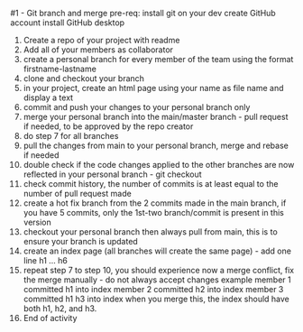 #1 - Git branch and merge
pre-req:
	install git on your dev
	create GitHub account
	install GitHub desktop
1. Create a repo of your project with readme
2. Add all of your members as collaborator
3. create a personal branch for every member of the team using the format firstname-lastname
4. clone and checkout your branch
5. in your project, create an html page using your name as file name and display a text <your name>
6. commit and push your changes to your personal branch only
7. merge your personal branch into the main/master branch - pull request if needed, to be approved by the repo creator
8. do step 7 for all branches
9. pull the changes from main to your personal branch, merge and rebase if needed
10. double check if the code changes applied to the other branches are now reflected in your personal branch - git checkout
11. check commit history, the number of commits is at least equal to the number of pull request made
12. create a hot fix branch from the 2 commits made in the main branch, if you have 5 commits, only the 1st-two branch/commit is present in this version
13. checkout your personal branch then always pull from main, this is to ensure your branch is updated
14. create an index page (all branches will create the same page) - add one line h1 … h6
15. repeat step 7 to step 10, you should experience now a merge conflict, fix the merge manually - do not always accept changes
 example
	member 1 committed h1 into index
	member 2 committed h2 into index
	member 3 committed h1 h3 into index
when you merge this, the index should have both h1, h2, and h3.
16. End of activity

